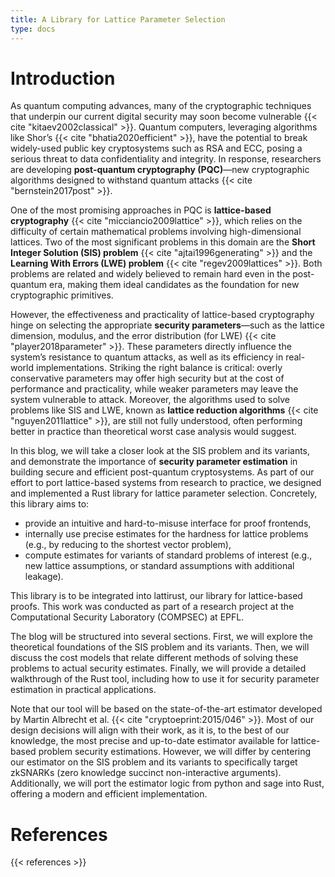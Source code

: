 ```yaml
---
title: A Library for Lattice Parameter Selection
type: docs
---
```

# Introduction


As quantum computing advances, many of the cryptographic techniques that underpin our current digital security may soon become vulnerable {{< cite "kitaev2002classical" >}}. Quantum computers, leveraging algorithms like Shor’s {{< cite "bhatia2020efficient" >}}, have the potential to break widely-used public key cryptosystems such as RSA and ECC, posing a serious threat to data confidentiality and integrity. In response, researchers are developing **post-quantum cryptography (PQC)**—new cryptographic algorithms designed to withstand quantum attacks {{< cite "bernstein2017post" >}}.

One of the most promising approaches in PQC is **lattice-based cryptography** {{< cite "micciancio2009lattice" >}}, which relies on the difficulty of certain mathematical problems involving high-dimensional lattices. Two of the most significant problems in this domain are the **Short Integer Solution (SIS) problem** {{< cite "ajtai1996generating" >}} and the **Learning With Errors (LWE) problem** {{< cite "regev2009lattices" >}}. Both problems are related and widely believed to remain hard even in the post-quantum era, making them ideal candidates as the foundation for new cryptographic primitives.

However, the effectiveness and practicality of lattice-based cryptography hinge on selecting the appropriate **security parameters**—such as the lattice dimension, modulus, and the error distribution (for LWE) {{< cite "player2018parameter" >}}. These parameters directly influence the system’s resistance to quantum attacks, as well as its efficiency in real-world implementations. Striking the right balance is critical: overly conservative parameters may offer high security but at the cost of performance and practicality, while weaker parameters may leave the system vulnerable to attack. Moreover, the algorithms used to solve problems like SIS and LWE, known as **lattice reduction algorithms** {{< cite "nguyen2011lattice" >}}, are still not fully understood, often performing better in practice than theoretical worst case 
analysis would suggest.



In this blog, we will take a closer look at the SIS problem and its variants, and demonstrate the importance of **security parameter estimation** in building secure and efficient post-quantum cryptosystems. As part of our effort to port lattice-based systems from research to practice, we designed and implemented a Rust library for lattice parameter selection. Concretely, this library aims to: 

 - provide an intuitive and hard-to-misuse interface for proof frontends, 
 - internally use precise estimates for the hardness for lattice problems (e.g., by reducing to the shortest vector problem),
 - compute estimates for variants of standard problems of interest (e.g., new lattice assumptions, or standard assumptions with additional leakage). 
    
This library is to be integrated into lattirust, our library for lattice-based proofs.  This work was conducted as part of a research project at the Computational Security Laboratory (COMPSEC) at EPFL.

The blog will be structured into several sections. First, we will explore the theoretical foundations of the SIS problem and its variants. Then, we will discuss the cost models that relate different methods of solving these problems to actual security estimates. Finally, we will provide a detailed walkthrough of the Rust tool, including how to use it for security parameter estimation in practical applications.

Note that our tool will be based on the state-of-the-art estimator developed by Martin Albrecht et al. {{< cite "cryptoeprint:2015/046" >}}. Most of our design decisions will align with their work, as it is, to the best of our knowledge, the most precise and up-to-date estimator available for lattice-based problem security estimations. However, we will differ by centering our estimator on the SIS problem and its variants to specifically target zkSNARKs (zero knowledge succinct non-interactive arguments). Additionally, we will port the estimator logic from python and sage into Rust, offering a modern and efficient implementation.

# References

{{< references >}}